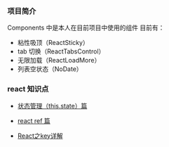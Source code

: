 ### 项目简介

Components 中是本人在目前项目中使用的组件
目前有： 

* 粘性吸顶（ReactSticky）
* tab 切换（ReactTabsControl）
* 无限加载（ReactLoadMore）
* 列表空状态（NoDate）


### react 知识点
* [状态管理（this.state）篇](https://github.com/olifer655/react/issues/1)

* [react ref 篇](https://github.com/olifer655/react/issues/2)

* [React之key详解](https://github.com/olifer655/react/issues/3)
